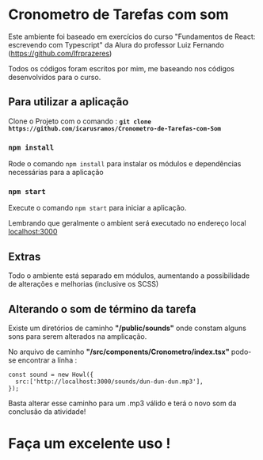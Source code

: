 # Cronometro de Tarefas com som

Este ambiente foi baseado em exercícios do curso "Fundamentos de React: escrevendo com Typescript" da Alura do professor Luiz Fernando (https://github.com/lfrprazeres)

Todos os códigos foram escritos por mim, me baseando nos códigos desenvolvidos para o curso.

## Para utilizar a aplicação

Clone o Projeto com o comando : **`git clone https://github.com/icarusramos/Cronometro-de-Tarefas-com-Som`**

### `npm install`

Rode o comando `npm install` para instalar os módulos e dependências necessárias para a aplicação

### `npm start`

Execute o comando `npm start` para iniciar a aplicação.

Lembrando  que geralmente o ambient será executado no endereço local [localhost:3000](http://localhost:3000)

## Extras

Todo o ambiente está separado em módulos, aumentando a possibilidade de alterações e melhorias (inclusive os SCSS)

## Alterando o som de término da tarefa

Existe um diretórios de caminho **"/public/sounds"** onde constam alguns sons para serem alterados na amplicação.

No arquivo de caminho **"/src/components/Cronometro/index.tsx"** podo-se encontrar a linha : 
  ```
  const sound = new Howl({
    src:['http://localhost:3000/sounds/dun-dun-dun.mp3'],
  });
  ```
 Basta alterar esse caminho para um .mp3 válido e terá o novo som da conclusão da atividade!
 
# Faça um excelente uso !
